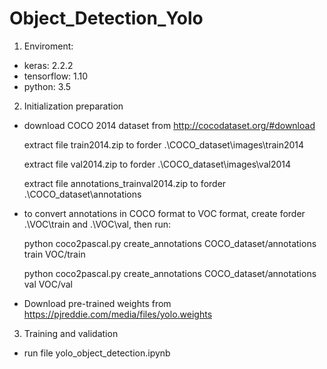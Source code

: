 # Object_Detection_Yolo
1. Enviroment: 
+ keras: 2.2.2
+ tensorflow: 1.10
+ python: 3.5

2. Initialization preparation 
+ download COCO 2014 dataset from http://cocodataset.org/#download

   extract file train2014.zip to forder .\\COCO_dataset\\images\\train2014
   
   extract file val2014.zip to forder .\\COCO_dataset\\images\\val2014
   
   extract file annotations_trainval2014.zip to forder .\\COCO_dataset\\annotations
   

+ to convert annotations in COCO format to VOC format, create forder .\\VOC\\train and .\\VOC\\val, then run: 

     python coco2pascal.py create_annotations COCO_dataset/annotations train VOC/train

     python coco2pascal.py create_annotations COCO_dataset/annotations val VOC/val

+ Download pre-trained weights from https://pjreddie.com/media/files/yolo.weights

3. Training and validation 
+ run file yolo_object_detection.ipynb

